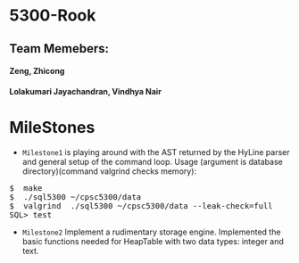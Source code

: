 # 5300-Rook

## Team Memebers:
#### Zeng, Zhicong
#### Lolakumari Jayachandran, Vindhya Nair

# MileStones
- <code>Milestone1</code> is playing around with the AST returned by the HyLine parser and general setup of the command loop. Usage (argument is database directory)(command valgrind checks memory):
<pre>
$  make
$  ./sql5300 ~/cpsc5300/data
$  valgrind  ./sql5300 ~/cpsc5300/data --leak-check=full
SQL> test
</pre>
- <code>Milestone2</code> Implement a rudimentary storage engine. Implemented the basic functions needed for HeapTable with two data types: integer and text.
